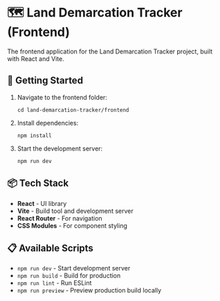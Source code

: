 # 🗺️ Land Demarcation Tracker (Frontend)

The frontend application for the Land Demarcation Tracker project, built with React and Vite.

## 🚀 Getting Started

1. Navigate to the frontend folder:
   ```
   cd land-demarcation-tracker/frontend
   ```

2. Install dependencies:
   ```
   npm install
   ```

3. Start the development server:
   ```
   npm run dev
   ```

## 📦 Tech Stack

- **React** - UI library
- **Vite** - Build tool and development server
- **React Router** - For navigation
- **CSS Modules** - For component styling

## 📋 Available Scripts

- `npm run dev` - Start development server
- `npm run build` - Build for production
- `npm run lint` - Run ESLint
- `npm run preview` - Preview production build locally